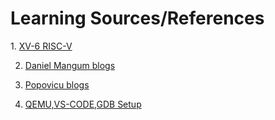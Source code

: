 <h1>Learning Sources/References</h1>
1. <a href="https://github.com/mit-pdos/xv6-riscv">XV-6 RISC-V<a/>
  
2. <a href="https://danielmangum.com/categories/risc-v-bytes/">Daniel Mangum blogs<a/>

3. <a href="https://popovicu.com/posts/bare-metal-programming-risc-v/">Popovicu blogs<a/>

4. <a href="https://www.youtube.com/watch?v=NbZDowmXzZs&list=WL&index=1">QEMU,VS-CODE,GDB Setup <a/>
